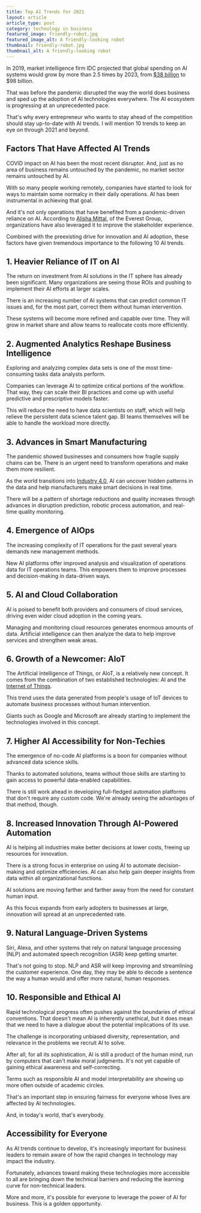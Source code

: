 ```yaml
---
title: Top AI Trends for 2021
layout: article
article_type: post
category: technology in business
featured_image: friendly-robot.jpg
featured_image_alt: A friendly-looking robot
thumbnail: friendly-robot.jpg
thumbnail_alt: A friendly-looking robot
---
```


In 2019, market intelligence firm IDC projected that global spending on AI systems would grow by more than 2.5 times by 2023, from <a href="https://www.idc.com/getdoc.jsp?containerId=prUS45481219#:~:text=According%20to%20the%20recently%20updated,will%20be%20spent%20in%202019." target="_blank">$38 billion</a> to $98 billion.

That was before the pandemic disrupted the way the world does business and sped up the adoption of AI technologies everywhere. The AI ecosystem is progressing at an unprecedented pace.

That's why every entrepreneur who wants to stay ahead of the competition should stay up-to-date with AI trends. I will mention 10 trends to keep an eye on through 2021 and beyond.

## Factors That Have Affected AI Trends

COVID impact on AI has been the most recent disruptor. And, just as no area of business remains untouched by the pandemic, no market sector remains untouched by AI.

With so many people working remotely, companies have started to look for ways to maintain some normalcy in their daily operations. AI has been instrumental in achieving that goal.

And it's not only operations that have benefited from a pandemic-driven reliance on AI. According to <a href="https://www.everestgrp.com/2020-12-10-top-artificial-intelligence-ai-trends-in-2021-in-the-news-.html" target="_blank">Alisha Mittal</a>, of the Everest Group, organizations have also leveraged it to improve the stakeholder experience.

Combined with the preexisting drive for innovation and AI adoption, these factors have given tremendous importance to the following 10 AI trends.

## 1. Heavier Reliance of IT on AI

The return on investment from AI solutions in the IT sphere has already been significant. Many organizations are seeing those ROIs and pushing to implement their AI efforts at larger scales.

There is an increasing number of AI systems that can predict common IT issues and, for the most part, correct them without human intervention.

These systems will become more refined and capable over time. They will grow in market share and allow teams to reallocate costs more efficiently.

## 2. Augmented Analytics Reshape Business Intelligence

Exploring and analyzing complex data sets is one of the most time-consuming tasks data analysts perform.

Companies can leverage AI to optimize critical portions of the workflow. That way, they can scale their BI practices and come up with useful predictive and prescriptive models faster.

This will reduce the need to have data scientists on staff, which will help relieve the persistent data science talent gap. BI teams themselves will be able to handle the workload more directly.

## 3. Advances in Smart Manufacturing

The pandemic showed businesses and consumers how fragile supply chains can be. There is an urgent need to transform operations and make them more resilient.

As the world transitions into <a href="https://www.i-scoop.eu/industry-4-0/" target="_blank">Industry 4.0</a>, AI can uncover hidden patterns in the data and help manufacturers make smart decisions in real time.

There will be a pattern of shortage reductions and quality increases through advances in disruption prediction, robotic process automation, and real-time quality monitoring.

## 4. Emergence of AIOps

The increasing complexity of IT operations for the past several years demands new management methods.

New AI platforms offer improved analysis and visualization of operations data for IT operations teams. This empowers them to improve processes and decision-making in data-driven ways.

## 5. AI and Cloud Collaboration

AI is poised to benefit both providers and consumers of cloud services, driving even wider cloud adoption in the coming years.

Managing and monitoring cloud resources generates enormous amounts of data. Artificial intelligence can then analyze the data to help improve services and strengthen weak areas.

## 6. Growth of a Newcomer: AIoT

The Artificial Intelligence of Things, or AIoT, is a relatively new concept. It comes from the combination of two established technologies: AI and the <a href="https://www.wired.co.uk/article/internet-of-things-what-is-explained-iot" target="_blank">Internet of Things</a>.

This trend uses the data generated from people's usage of IoT devices to automate business processes without human intervention.

Giants such as Google and Microsoft are already starting to implement the technologies involved in this concept.

## 7. Higher AI Accessibility for Non-Techies

The emergence of no-code AI platforms is a boon for companies without advanced data science skills.

Thanks to automated solutions, teams without those skills are starting to gain access to powerful data-enabled capabilities.

There is still work ahead in developing full-fledged automation platforms that don't require any custom code. We're already seeing the advantages of that method, though.

## 8. Increased Innovation Through AI-Powered Automation

AI is helping all industries make better decisions at lower costs, freeing up resources for innovation.

There is a strong focus in enterprise on using AI to automate decision-making and optimize efficiencies. AI can also help gain deeper insights from data within all organizational functions.

AI solutions are moving farther and farther away from the need for constant human input.

As this focus expands from early adopters to businesses at large, innovation will spread at an unprecedented rate.

## 9. Natural Language-Driven Systems

Siri, Alexa, and other systems that rely on natural language processing (NLP) and automated speech recognition (ASR) keep getting smarter.

That's not going to stop. NLP and ASR will keep improving and streamlining the customer experience. One day, they may be able to decode a sentence the way a human would and offer more natural, human responses.

## 10. Responsible and Ethical AI

Rapid technological progress often pushes against the boundaries of ethical conventions. That doesn't mean AI is inherently unethical, but it does mean that we need to have a dialogue about the potential implications of its use.

The challenge is incorporating unbiased diversity, representation, and relevance in the problems we recruit AI to solve.

After all, for all its sophistication, AI is still a product of the human mind, run by computers that can't make moral judgments. It's not yet capable of gaining ethical awareness and self-correcting.

Terms such as responsible AI and model interpretability are showing up more often outside of academic circles.

That's an important step in ensuring fairness for everyone whose lives are affected by AI technologies.

And, in today's world, that's everybody.

## Accessibility for Everyone

As AI trends continue to develop, it's increasingly important for business leaders to remain aware of how the rapid changes in technology may impact the industry.

Fortunately, advances toward making these technologies more accessible to all are bringing down the technical barriers and reducing the learning curve for non-technical leaders.

More and more, it's possible for everyone to leverage the power of AI for business. This is a golden opportunity.
